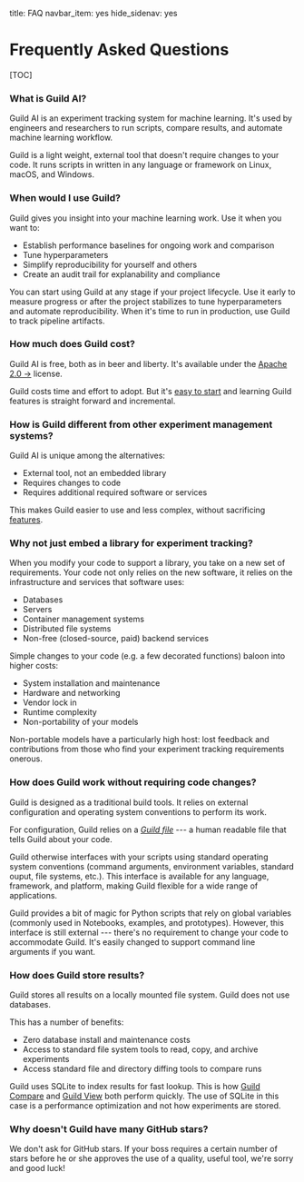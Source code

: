 title: FAQ
navbar_item: yes
hide_sidenav: yes

<div id="get-started-fab"></div>

# Frequently Asked Questions

[TOC]

### What is Guild AI?

Guild AI is an experiment tracking system for machine learning. It's
used by engineers and researchers to run scripts, compare results, and
automate machine learning workflow.

Guild is a light weight, external tool that doesn't require changes to
your code. It runs scripts in written in any language or framework on
Linux, macOS, and Windows.

### When would I use Guild?

Guild gives you insight into your machine learning work. Use it when
you want to:

- Establish performance baselines for ongoing work and comparison
- Tune hyperparameters
- Simplify reproducibility for yourself and others
- Create an audit trail for explanability and compliance

You can start using Guild at any stage if your project lifecycle. Use
it early to measure progress or after the project stabilizes to tune
hyperparameters and automate reproducibility. When it's time to run in
production, use Guild to track pipeline artifacts.

### How much does Guild cost?

Guild AI is free, both as in beer and liberty. It's available under
the [Apache 2.0
->](https://github.com/guildai/guildai/blob/master/LICENSE.txt)
license.

Guild costs time and effort to adopt. But it's [easy to
start](start.md) and learning Guild features is straight forward and
incremental.

### How is Guild different from other experiment management systems?

Guild AI is unique among the alternatives:

- External tool, not an embedded library
- Requires changes to code
- Requires additional required software or services

This makes Guild easier to use and less complex, without sacrificing
[features](index.md#features).

### Why not just embed a library for experiment tracking?

When you modify your code to support a library, you take on a new set
of requirements. Your code not only relies on the new software, it
relies on the infrastructure and services that software uses:

 - Databases
 - Servers
 - Container management systems
 - Distributed file systems
 - Non-free (closed-source, paid) backend services

Simple changes to your code (e.g. a few decorated functions) baloon
into higher costs:

 - System installation and maintenance
 - Hardware and networking
 - Vendor lock in
 - Runtime complexity
 - Non-portability of your models

Non-portable models have a particularly high host: lost feedback and
contributions from those who find your experiment tracking
requirements onerous.

### How does Guild work without requiring code changes?

Guild is designed as a traditional build tools. It relies on external
configuration and operating system conventions to perform its work.

For configuration, Guild relies on a [*Guild file*](guildfile.md) ---
a human readable file that tells Guild about your code.

Guild otherwise interfaces with your scripts using standard operating
system conventions (command arguments, environment variables, standard
ouput, file systems, etc.). This interface is available for any
language, framework, and platform, making Guild flexible for a wide
range of applications.

Guild provides a bit of magic for Python scripts that rely on global
variables (commonly used in Notebooks, examples, and
prototypes). However, this interface is still external --- there's no
requirement to change your code to accommodate Guild. It's easily
changed to support command line arguments if you want.

### How does Guild store results?

Guild stores all results on a locally mounted file system. Guild does
not use databases.

This has a number of benefits:

- Zero database install and maintenance costs
- Access to standard file system tools to read, copy, and archive
  experiments
- Access standard file and directory diffing tools to compare runs

Guild uses SQLite to index results for fast lookup. This is how [Guild
Compare](tools/compare.md) and [Guild View](tools/view.md) both
perform quickly. The use of SQLite in this case is a performance
optimization and not how experiments are stored.

### Why doesn't Guild have many GitHub stars?

We don't ask for GitHub stars. If your boss requires a certain number
of stars before he or she approves the use of a quality, useful tool,
we're sorry and good luck!
